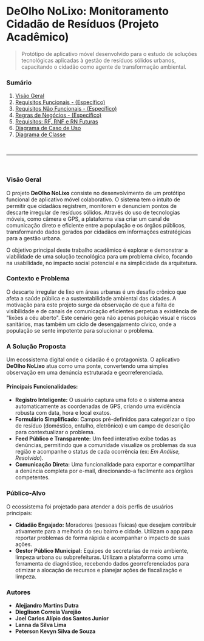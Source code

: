 # DeOlho NoLixo: Monitoramento Cidadão de Resíduos (Projeto Acadêmico)


> Protótipo de aplicativo móvel desenvolvido para o estudo de soluções tecnológicas aplicadas à gestão de resíduos sólidos urbanos, capacitando o cidadão como agente de transformação ambiental.

### **Sumário**

1. [Visão Geral](https://github.com/Alejjandromart/DeOlho-NoLixo/blob/main/Descri%C3%A7%C3%A3o%20Geral%20do%20Projeto/1%20-%20Descri%C3%A7%C3%A3o.md)
2. [Requisitos Funcionais - (Específico)](https://github.com/Alejjandromart/DeOlho-NoLixo/blob/main/Descri%C3%A7%C3%A3o%20Geral%20do%20Projeto/2%20-%20Requisitos%20Funcionais%20-%20(Espec%C3%ADfico).md)
3. [Requisitos Não Funcionais - (Específico)](https://github.com/Alejjandromart/DeOlho-NoLixo/blob/main/Descri%C3%A7%C3%A3o%20Geral%20do%20Projeto/3%20-%20Requisitos%20N%C3%A3o%20Funcionais%20-%20(Espec%C3%ADfico).md)
4. [Regras de Negócios - (Específico)](https://github.com/Alejjandromart/DeOlho-NoLixo/blob/main/Descri%C3%A7%C3%A3o%20Geral%20do%20Projeto/4%20-%20Regras%20de%20Neg%C3%B3cios%20-%20(Espec%C3%ADfico).md)
5. [Requisitos: RF, RNF e RN Futuras](https://github.com/Alejjandromart/DeOlho-NoLixo/blob/main/Descri%C3%A7%C3%A3o%20Geral%20do%20Projeto/5%20-%20RF,%20RNF,%20RN%20-%20Futuras.md)
6. [Diagrama de Caso de Uso](https://github.com/Alejjandromart/DeOlho-NoLixo/blob/main/Descri%C3%A7%C3%A3o%20Geral%20do%20Projeto/6%20-%20Diagrama%20de%20Caso%20de%20Uso.md)
7. [Diagrama de Classe](https://github.com/Alejjandromart/DeOlho-NoLixo/blob/main/Descri%C3%A7%C3%A3o%20Geral%20do%20Projeto/7%20-%20Diagrama%20de%20Classes.md)

<br>

---

<br>

### **Visão Geral**

O projeto **DeOlho NoLixo** consiste no desenvolvimento de um protótipo funcional de aplicativo móvel colaborativo. O sistema tem o intuito de permitir que cidadãos registrem, monitorem e denunciem pontos de descarte irregular de resíduos sólidos. Através do uso de tecnologias móveis, como câmera e GPS, a plataforma visa criar um canal de comunicação direto e eficiente entre a população e os órgãos públicos, transformando dados gerados por cidadãos em informações estratégicas para a gestão urbana.

O objetivo principal deste trabalho acadêmico é explorar e demonstrar a viabilidade de uma solução tecnológica para um problema cívico, focando na usabilidade, no impacto social potencial e na simplicidade da arquitetura.

### **Contexto e Problema**

O descarte irregular de lixo em áreas urbanas é um desafio crônico que afeta a saúde pública e a sustentabilidade ambiental das cidades. A motivação para este projeto surge da observação de que a falta de visibilidade e de canais de comunicação eficientes perpetua a existência de "lixões a céu aberto". Este cenário gera não apenas poluição visual e riscos sanitários, mas também um ciclo de desengajamento cívico, onde a população se sente impotente para solucionar o problema.

### **A Solução Proposta**

Um ecossistema digital onde o cidadão é o protagonista. O aplicativo **DeOlho NoLixo** atua como uma ponte, convertendo uma simples observação em uma denúncia estruturada e georreferenciada.

#### **Principais Funcionalidades:**

- **Registro Inteligente:** O usuário captura uma foto e o sistema anexa automaticamente as coordenadas de GPS, criando uma evidência robusta com data, hora e local exatos.
- **Formulário Simplificado:** Campos pré-definidos para categorizar o tipo de resíduo (doméstico, entulho, eletrônico) e um campo de descrição para contextualizar o problema.
- **Feed Público e Transparente:** Um feed interativo exibe todas as denúncias, permitindo que a comunidade visualize os problemas da sua região e acompanhe o status de cada ocorrência (ex: _Em Análise, Resolvido_).
- **Comunicação Direta:** Uma funcionalidade para exportar e compartilhar a denúncia completa por e-mail, direcionando-a facilmente aos órgãos competentes.

### **Público-Alvo**

O ecossistema foi projetado para atender a dois perfis de usuários principais:

- **Cidadão Engajado:** Moradores (pessoas físicas) que desejam contribuir ativamente para a melhoria do seu bairro e cidade. Utilizam o app para reportar problemas de forma rápida e acompanhar o impacto de suas ações.
- **Gestor Público Municipal:** Equipes de secretarias de meio ambiente, limpeza urbana ou subprefeituras. Utilizam a plataforma como uma ferramenta de diagnóstico, recebendo dados georreferenciados para otimizar a alocação de recursos e planejar ações de fiscalização e limpeza.

### **Autores**

- **Alejjandro Martins Dutra**
- **Dieglison Correia Varejão**
- **Joel Carlos Alípio dos Santos Junior**
- **Lanna da Silva Lima**
- **Peterson Kevyn Silva de Souza**




